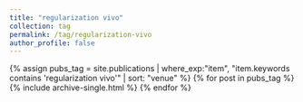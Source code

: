 ```yaml
---
title: "regularization vivo"
collection: tag
permalink: /tag/regularization-vivo
author_profile: false
---
```

{% assign pubs_tag = site.publications | where_exp:"item", "item.keywords contains 'regularization vivo'" | sort: "venue" %}
{% for post in pubs_tag %}
  {% include archive-single.html %}
{% endfor %}